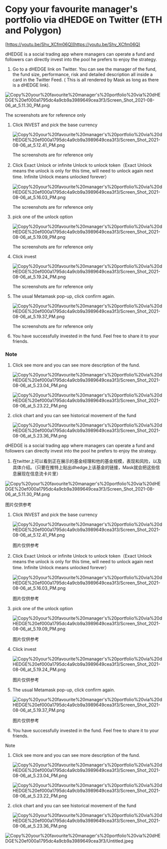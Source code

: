 # Copy your favourite manager's portfolio via dHEDGE on Twitter (ETH and Polygon)

[https://youtu.be/Shv_XCfm06Q](https://youtu.be/Shv_XCfm06Q)

dHEDGE is a social trading app where managers can operate a fund and followers can directly invest into the pool he prefers to enjoy the strategy.

1. Go to a dHEDGE link on Twitter. You can see the manager of the fund, the fund size, performance, risk and detailed description all inside a card in the Twitter Feed. ( This is all rendered by Mask as long as there is a dHEDGE link).

![Copy%20your%20favourite%20manager's%20portfolio%20via%20dHEDGE%20ef000a1795dc4a9cb9a3989649cea3f3/Screen_Shot_2021-08-06_at_5.11.30_PM.png](Copy%20your%20favourite%20manager's%20portfolio%20via%20dHEDGE%20ef000a1795dc4a9cb9a3989649cea3f3/Screen_Shot_2021-08-06_at_5.11.30_PM.png)

The screenshots are for reference only

1. Click INVEST and pick the base currency

    ![Copy%20your%20favourite%20manager's%20portfolio%20via%20dHEDGE%20ef000a1795dc4a9cb9a3989649cea3f3/Screen_Shot_2021-08-06_at_5.12.41_PM.png](Copy%20your%20favourite%20manager's%20portfolio%20via%20dHEDGE%20ef000a1795dc4a9cb9a3989649cea3f3/Screen_Shot_2021-08-06_at_5.12.41_PM.png)

    The screenshots are for reference only

2. Click Exact Unlock or infinite Unlock to unlock token（Exact Unlock means the unlock is only for this time, will need to unlock again next time. Infinite Unlock means unlocked forever）

    ![Copy%20your%20favourite%20manager's%20portfolio%20via%20dHEDGE%20ef000a1795dc4a9cb9a3989649cea3f3/Screen_Shot_2021-08-06_at_5.16.03_PM.png](Copy%20your%20favourite%20manager's%20portfolio%20via%20dHEDGE%20ef000a1795dc4a9cb9a3989649cea3f3/Screen_Shot_2021-08-06_at_5.16.03_PM.png)

    The screenshots are for reference only

3. pick one of the unlock option

    ![Copy%20your%20favourite%20manager's%20portfolio%20via%20dHEDGE%20ef000a1795dc4a9cb9a3989649cea3f3/Screen_Shot_2021-08-06_at_5.19.09_PM.png](Copy%20your%20favourite%20manager's%20portfolio%20via%20dHEDGE%20ef000a1795dc4a9cb9a3989649cea3f3/Screen_Shot_2021-08-06_at_5.19.09_PM.png)

    The screenshots are for reference only

4. Click invest 

    ![Copy%20your%20favourite%20manager's%20portfolio%20via%20dHEDGE%20ef000a1795dc4a9cb9a3989649cea3f3/Screen_Shot_2021-08-06_at_5.19.24_PM.png](Copy%20your%20favourite%20manager's%20portfolio%20via%20dHEDGE%20ef000a1795dc4a9cb9a3989649cea3f3/Screen_Shot_2021-08-06_at_5.19.24_PM.png)

    The screenshots are for reference only

5. The usual Metamask pop-up, click confirm again.

    ![Copy%20your%20favourite%20manager's%20portfolio%20via%20dHEDGE%20ef000a1795dc4a9cb9a3989649cea3f3/Screen_Shot_2021-08-06_at_5.19.37_PM.png](Copy%20your%20favourite%20manager's%20portfolio%20via%20dHEDGE%20ef000a1795dc4a9cb9a3989649cea3f3/Screen_Shot_2021-08-06_at_5.19.37_PM.png)

    The screenshots are for reference only

6. You have successfully invested in the fund. Feel free to share it to your friends.

### **Note**

1.  Click see more and you can see more description of the fund.

    ![Copy%20your%20favourite%20manager's%20portfolio%20via%20dHEDGE%20ef000a1795dc4a9cb9a3989649cea3f3/Screen_Shot_2021-08-06_at_5.23.04_PM.png](Copy%20your%20favourite%20manager's%20portfolio%20via%20dHEDGE%20ef000a1795dc4a9cb9a3989649cea3f3/Screen_Shot_2021-08-06_at_5.23.04_PM.png)

    ![Copy%20your%20favourite%20manager's%20portfolio%20via%20dHEDGE%20ef000a1795dc4a9cb9a3989649cea3f3/Screen_Shot_2021-08-06_at_5.23.22_PM.png](Copy%20your%20favourite%20manager's%20portfolio%20via%20dHEDGE%20ef000a1795dc4a9cb9a3989649cea3f3/Screen_Shot_2021-08-06_at_5.23.22_PM.png)

2. click chart and you can see historical movement of the fund

    ![Copy%20your%20favourite%20manager's%20portfolio%20via%20dHEDGE%20ef000a1795dc4a9cb9a3989649cea3f3/Screen_Shot_2021-08-06_at_5.23.36_PM.png](Copy%20your%20favourite%20manager's%20portfolio%20via%20dHEDGE%20ef000a1795dc4a9cb9a3989649cea3f3/Screen_Shot_2021-08-06_at_5.23.36_PM.png)

dHEDGE is a social trading app where managers can operate a fund and followers can directly invest into the pool he prefers to enjoy the strategy.

1. 在twitter上可以看到正在展示的基金经理和他的基金规模，表现和风险，以及具体介绍。（只要在推特上贴出dhedge上该基金的链接，Mask就会把这些信息展现在信息流卡片里）

![Copy%20your%20favourite%20manager's%20portfolio%20via%20dHEDGE%20ef000a1795dc4a9cb9a3989649cea3f3/Screen_Shot_2021-08-06_at_5.11.30_PM.png](Copy%20your%20favourite%20manager's%20portfolio%20via%20dHEDGE%20ef000a1795dc4a9cb9a3989649cea3f3/Screen_Shot_2021-08-06_at_5.11.30_PM.png)

图片仅供参考

1. Click INVEST and pick the base currency

    ![Copy%20your%20favourite%20manager's%20portfolio%20via%20dHEDGE%20ef000a1795dc4a9cb9a3989649cea3f3/Screen_Shot_2021-08-06_at_5.12.41_PM.png](Copy%20your%20favourite%20manager's%20portfolio%20via%20dHEDGE%20ef000a1795dc4a9cb9a3989649cea3f3/Screen_Shot_2021-08-06_at_5.12.41_PM.png)

    图片仅供参考

2. Click Exact Unlock or infinite Unlock to unlock token（Exact Unlock means the unlock is only for this time, will need to unlock again next time. Infinite Unlock means unlocked forever）

    ![Copy%20your%20favourite%20manager's%20portfolio%20via%20dHEDGE%20ef000a1795dc4a9cb9a3989649cea3f3/Screen_Shot_2021-08-06_at_5.16.03_PM.png](Copy%20your%20favourite%20manager's%20portfolio%20via%20dHEDGE%20ef000a1795dc4a9cb9a3989649cea3f3/Screen_Shot_2021-08-06_at_5.16.03_PM.png)

    图片仅供参考

3. pick one of the unlock option

    ![Copy%20your%20favourite%20manager's%20portfolio%20via%20dHEDGE%20ef000a1795dc4a9cb9a3989649cea3f3/Screen_Shot_2021-08-06_at_5.19.09_PM.png](Copy%20your%20favourite%20manager's%20portfolio%20via%20dHEDGE%20ef000a1795dc4a9cb9a3989649cea3f3/Screen_Shot_2021-08-06_at_5.19.09_PM.png)

    图片仅供参考

4. Click invest 

    ![Copy%20your%20favourite%20manager's%20portfolio%20via%20dHEDGE%20ef000a1795dc4a9cb9a3989649cea3f3/Screen_Shot_2021-08-06_at_5.19.24_PM.png](Copy%20your%20favourite%20manager's%20portfolio%20via%20dHEDGE%20ef000a1795dc4a9cb9a3989649cea3f3/Screen_Shot_2021-08-06_at_5.19.24_PM.png)

    图片仅供参考

5. The usual Metamask pop-up, click confirm again.

    ![Copy%20your%20favourite%20manager's%20portfolio%20via%20dHEDGE%20ef000a1795dc4a9cb9a3989649cea3f3/Screen_Shot_2021-08-06_at_5.19.37_PM.png](Copy%20your%20favourite%20manager's%20portfolio%20via%20dHEDGE%20ef000a1795dc4a9cb9a3989649cea3f3/Screen_Shot_2021-08-06_at_5.19.37_PM.png)

    图片仅供参考

6. You have successfully invested in the fund. Feel free to share it to your friends.

Note 

1.  Click see more and you can see more description of the fund.

    ![Copy%20your%20favourite%20manager's%20portfolio%20via%20dHEDGE%20ef000a1795dc4a9cb9a3989649cea3f3/Screen_Shot_2021-08-06_at_5.23.04_PM.png](Copy%20your%20favourite%20manager's%20portfolio%20via%20dHEDGE%20ef000a1795dc4a9cb9a3989649cea3f3/Screen_Shot_2021-08-06_at_5.23.04_PM.png)

    ![Copy%20your%20favourite%20manager's%20portfolio%20via%20dHEDGE%20ef000a1795dc4a9cb9a3989649cea3f3/Screen_Shot_2021-08-06_at_5.23.22_PM.png](Copy%20your%20favourite%20manager's%20portfolio%20via%20dHEDGE%20ef000a1795dc4a9cb9a3989649cea3f3/Screen_Shot_2021-08-06_at_5.23.22_PM.png)

2. click chart and you can see historical movement of the fund

    ![Copy%20your%20favourite%20manager's%20portfolio%20via%20dHEDGE%20ef000a1795dc4a9cb9a3989649cea3f3/Screen_Shot_2021-08-06_at_5.23.36_PM.png](Copy%20your%20favourite%20manager's%20portfolio%20via%20dHEDGE%20ef000a1795dc4a9cb9a3989649cea3f3/Screen_Shot_2021-08-06_at_5.23.36_PM.png)

![Copy%20your%20favourite%20manager's%20portfolio%20via%20dHEDGE%20ef000a1795dc4a9cb9a3989649cea3f3/Untitled.jpeg](Copy%20your%20favourite%20manager's%20portfolio%20via%20dHEDGE%20ef000a1795dc4a9cb9a3989649cea3f3/Untitled.jpeg)
